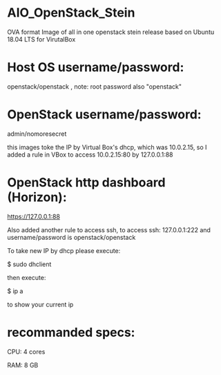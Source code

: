 # AIO_OpenStack_Stein
OVA format Image of all in one openstack stein release based on Ubuntu 18.04 LTS for VirutalBox

# Host OS username/password: 
openstack/openstack , note: root password also "openstack"
# OpenStack username/password: 
admin/nomoresecret

this images toke the IP by Virtual Box's dhcp, which was 10.0.2.15, 
so I added a rule in VBox to access 10.0.2.15:80 by 127.0.0.1:88
# OpenStack http dashboard (Horizon):
https://127.0.0.1:88

Also added another rule to access ssh, to access ssh:
127.0.0.1:222
and username/password is openstack/openstack

To take new IP by dhcp please execute:

$ sudo dhclient

then execute:

$ ip a

to show your current ip

# recommanded specs:
CPU: 4 cores

RAM: 8 GB
